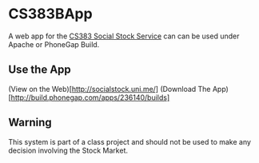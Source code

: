 CS383BApp
=========

A web app for the [CS383 Social Stock Service](https://github.com/otternq/CS383B) can can be used under Apache or PhoneGap Build.

Use the App
-----------
(View on the Web)[http://socialstock.uni.me/]
(Download The App)[http://build.phonegap.com/apps/236140/builds]

Warning
-------
This system is part of a class project and should not be used to make any decision involving the Stock Market.